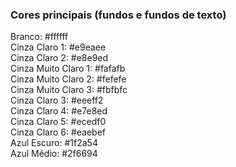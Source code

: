 ### Cores principais (fundos e fundos de texto)
Branco: #ffffff  
Cinza Claro 1: #e9eaee  
Cinza Claro 2: #e8e9ed  
Cinza Muito Claro 1: #fafafb  
Cinza Muito Claro 2: #fefefe  
Cinza Muito Claro 3: #fbfbfc  
Cinza Claro 3: #eeeff2  
Cinza Claro 4: #e7e8ed  
Cinza Claro 5: #ecedf0  
Cinza Claro 6: #eaebef  
Azul Escuro: #1f2a54  
Azul Médio: #2f6694  
